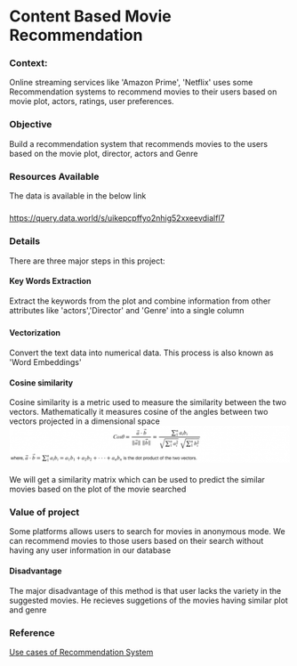 # Content Based Movie Recommendation
### Context:
Online streaming services like 'Amazon Prime', 'Netflix' uses some Recommendation systems to recommend movies to their users based on movie plot, actors, ratings, user preferences.
### Objective
Build a recommendation system that recommends movies to the users based on the movie plot, director, actors and Genre 
### Resources Available
The data is available in the below link
#####
https://query.data.world/s/uikepcpffyo2nhig52xxeevdialfl7
### Details
There are three major steps in this project:
#### Key Words Extraction  
Extract the keywords from the plot and combine information from other attributes like 'actors','Director' and 'Genre' into a single column  
##### 
#### Vectorization
Convert the text data into numerical data. This process is also known as 'Word Embeddings'
#### Cosine similarity
Cosine similarity is a metric used to measure the similarity between the two vectors. Mathematically it measures cosine of the angles between two vectors projected in a dimensional space
![Cosine Formula](https://github.com/VAMSEE92/MovieRecommendationSystem/blob/main/Images/Cosine-Similarity.png)
#### 
We will get a similarity matrix which can be used to predict the similar movies based on the plot of the movie searched
### Value of project
Some platforms allows users to search for movies in anonymous mode. We can recommend movies to those users based on their search without having any user information in our database
#### Disadvantage
The major disadvantage of this method is that user lacks the variety in the suggested movies. He recieves suggetions of the movies having similar plot and genre
### Reference
[Use cases of Recommendation System](https://emerj.com/ai-sector-overviews/use-cases-recommendation-systems/)    
